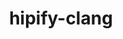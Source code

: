 ---
title: "hipify-clang"
layout: cache
categories: [package, develop]
meta: {"versions": ["5.4.3", "5.7.1", "6.0.0", "6.0.2"], "compilers": ["gcc@=11.3.0", "gcc@=11.4.0"], "oss": ["ubuntu20.04", "ubuntu22.04"], "platforms": ["linux"], "targets": ["x86_64_v3"], "stacks": ["e4s", "ml-linux-x86_64-rocm", "root"], "num_specs": 11, "num_specs_by_stack": {"root": 11, "e4s": 7, "ml-linux-x86_64-rocm": 4}}
spec_details: [{"hash": "oynl6dugrducoup32wfjvmb4zgcgktfk", "compiler": "gcc@=11.4.0", "versions": ["6.0.2"], "os": "ubuntu20.04", "platform": "linux", "target": "x86_64_v3", "variants": ["build_system=cmake", "build_type=Release", "generator=make", "~ipo", "patches=54b8b39"], "stacks": ["root", "e4s"], "size": "-", "tarball": "https://binaries.spack.io/develop/build_cache/linux-ubuntu20.04-x86_64_v3/gcc-11.4.0/hipify-clang-6.0.2/linux-ubuntu20.04-x86_64_v3-gcc-11.4.0-hipify-clang-6.0.2-oynl6dugrducoup32wfjvmb4zgcgktfk.spack"}, {"hash": "nmsvufyotuh3trgslg5u75qxytwr3fty", "compiler": "gcc@=11.4.0", "versions": ["5.7.1"], "os": "ubuntu20.04", "platform": "linux", "target": "x86_64_v3", "variants": ["build_system=cmake", "build_type=Release", "generator=make", "~ipo", "patches=54b8b39"], "stacks": ["root", "e4s"], "size": "-", "tarball": "https://binaries.spack.io/develop/build_cache/linux-ubuntu20.04-x86_64_v3/gcc-11.4.0/hipify-clang-5.7.1/linux-ubuntu20.04-x86_64_v3-gcc-11.4.0-hipify-clang-5.7.1-nmsvufyotuh3trgslg5u75qxytwr3fty.spack"}, {"hash": "b7r6uizcc4yizsooyqkggnlzkixwpncb", "compiler": "gcc@=11.4.0", "versions": ["6.0.0"], "os": "ubuntu20.04", "platform": "linux", "target": "x86_64_v3", "variants": ["build_system=cmake", "build_type=Release", "generator=make", "~ipo", "patches=54b8b39"], "stacks": ["root", "e4s"], "size": "-", "tarball": "https://binaries.spack.io/develop/build_cache/linux-ubuntu20.04-x86_64_v3/gcc-11.4.0/hipify-clang-6.0.0/linux-ubuntu20.04-x86_64_v3-gcc-11.4.0-hipify-clang-6.0.0-b7r6uizcc4yizsooyqkggnlzkixwpncb.spack"}, {"hash": "fhhmfuqo6ac2kimknnbbammn2ysfbdae", "compiler": "gcc@=11.4.0", "versions": ["5.4.3"], "os": "ubuntu20.04", "platform": "linux", "target": "x86_64_v3", "variants": ["build_system=cmake", "build_type=Release", "generator=make", "~ipo", "patches=fafe6a5"], "stacks": ["root", "e4s"], "size": "-", "tarball": "https://binaries.spack.io/develop/build_cache/linux-ubuntu20.04-x86_64_v3/gcc-11.4.0/hipify-clang-5.4.3/linux-ubuntu20.04-x86_64_v3-gcc-11.4.0-hipify-clang-5.4.3-fhhmfuqo6ac2kimknnbbammn2ysfbdae.spack"}, {"hash": "vwxawixdwnoniwsxaotwdrh4pdcqgvr4", "compiler": "gcc@=11.4.0", "versions": ["5.4.3"], "os": "ubuntu20.04", "platform": "linux", "target": "x86_64_v3", "variants": ["build_system=cmake", "build_type=Release", "generator=make", "~ipo", "patches=fafe6a5"], "stacks": ["root", "e4s"], "size": "-", "tarball": "https://binaries.spack.io/develop/build_cache/linux-ubuntu20.04-x86_64_v3/gcc-11.4.0/hipify-clang-5.4.3/linux-ubuntu20.04-x86_64_v3-gcc-11.4.0-hipify-clang-5.4.3-vwxawixdwnoniwsxaotwdrh4pdcqgvr4.spack"}, {"hash": "k3rtcwx3q6hoclc5ule4xdymolrrdr7r", "compiler": "gcc@=11.4.0", "versions": ["5.4.3"], "os": "ubuntu20.04", "platform": "linux", "target": "x86_64_v3", "variants": ["build_system=cmake", "build_type=Release", "generator=make", "~ipo", "patches=fafe6a5"], "stacks": ["root", "e4s"], "size": "-", "tarball": "https://binaries.spack.io/develop/build_cache/linux-ubuntu20.04-x86_64_v3/gcc-11.4.0/hipify-clang-5.4.3/linux-ubuntu20.04-x86_64_v3-gcc-11.4.0-hipify-clang-5.4.3-k3rtcwx3q6hoclc5ule4xdymolrrdr7r.spack"}, {"hash": "fs4q3ta4ooivr2ejbv7dex6a7cv6okkn", "compiler": "gcc@=11.4.0", "versions": ["5.7.1"], "os": "ubuntu20.04", "platform": "linux", "target": "x86_64_v3", "variants": ["build_system=cmake", "build_type=Release", "generator=make", "~ipo", "patches=54b8b39"], "stacks": ["root", "e4s"], "size": "-", "tarball": "https://binaries.spack.io/develop/build_cache/linux-ubuntu20.04-x86_64_v3/gcc-11.4.0/hipify-clang-5.7.1/linux-ubuntu20.04-x86_64_v3-gcc-11.4.0-hipify-clang-5.7.1-fs4q3ta4ooivr2ejbv7dex6a7cv6okkn.spack"}, {"hash": "ksum6ldoyi2mcmihqla7ugtua455kzwq", "compiler": "gcc@=11.3.0", "versions": ["5.7.1"], "os": "ubuntu22.04", "platform": "linux", "target": "x86_64_v3", "variants": ["build_system=cmake", "build_type=Release", "generator=make", "~ipo", "patches=54b8b39"], "stacks": ["root", "ml-linux-x86_64-rocm"], "size": "-", "tarball": "https://binaries.spack.io/develop/build_cache/linux-ubuntu22.04-x86_64_v3/gcc-11.3.0/hipify-clang-5.7.1/linux-ubuntu22.04-x86_64_v3-gcc-11.3.0-hipify-clang-5.7.1-ksum6ldoyi2mcmihqla7ugtua455kzwq.spack"}, {"hash": "2fg5vouwenic2u2z2v7hv5drhcbjjx5q", "compiler": "gcc@=11.3.0", "versions": ["5.7.1"], "os": "ubuntu22.04", "platform": "linux", "target": "x86_64_v3", "variants": ["build_system=cmake", "build_type=Release", "generator=make", "~ipo", "patches=54b8b39"], "stacks": ["root", "ml-linux-x86_64-rocm"], "size": "-", "tarball": "https://binaries.spack.io/develop/build_cache/linux-ubuntu22.04-x86_64_v3/gcc-11.3.0/hipify-clang-5.7.1/linux-ubuntu22.04-x86_64_v3-gcc-11.3.0-hipify-clang-5.7.1-2fg5vouwenic2u2z2v7hv5drhcbjjx5q.spack"}, {"hash": "xzq6xp7ruifuddexatfztbfcpnb7fs4a", "compiler": "gcc@=11.4.0", "versions": ["6.0.0"], "os": "ubuntu22.04", "platform": "linux", "target": "x86_64_v3", "variants": ["build_system=cmake", "build_type=Release", "generator=make", "~ipo", "patches=54b8b39"], "stacks": ["root", "ml-linux-x86_64-rocm"], "size": "-", "tarball": "https://binaries.spack.io/develop/build_cache/linux-ubuntu22.04-x86_64_v3/gcc-11.4.0/hipify-clang-6.0.0/linux-ubuntu22.04-x86_64_v3-gcc-11.4.0-hipify-clang-6.0.0-xzq6xp7ruifuddexatfztbfcpnb7fs4a.spack"}, {"hash": "rqk3vgefwj2ixacqf7qwtrroz243skvx", "compiler": "gcc@=11.4.0", "versions": ["6.0.2"], "os": "ubuntu22.04", "platform": "linux", "target": "x86_64_v3", "variants": ["build_system=cmake", "build_type=Release", "generator=make", "~ipo", "patches=54b8b39"], "stacks": ["root", "ml-linux-x86_64-rocm"], "size": "-", "tarball": "https://binaries.spack.io/develop/build_cache/linux-ubuntu22.04-x86_64_v3/gcc-11.4.0/hipify-clang-6.0.2/linux-ubuntu22.04-x86_64_v3-gcc-11.4.0-hipify-clang-6.0.2-rqk3vgefwj2ixacqf7qwtrroz243skvx.spack"}]
---